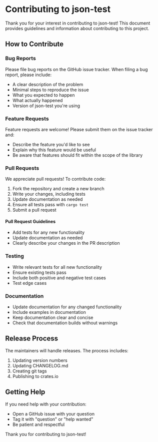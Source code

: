 # Contributing to json-test

Thank you for your interest in contributing to json-test! This document provides guidelines and information about contributing to this project.

## How to Contribute

### Bug Reports

Please file bug reports on the GitHub issue tracker. When filing a bug report, please include:

- A clear description of the problem
- Minimal steps to reproduce the issue
- What you expected to happen
- What actually happened
- Version of json-test you're using

### Feature Requests

Feature requests are welcome! Please submit them on the issue tracker and:

- Describe the feature you'd like to see
- Explain why this feature would be useful
- Be aware that features should fit within the scope of the library

### Pull Requests

We appreciate pull requests! To contribute code:

1. Fork the repository and create a new branch
2. Write your changes, including tests
3. Update documentation as needed
4. Ensure all tests pass with `cargo test`
5. Submit a pull request

#### Pull Request Guidelines

- Add tests for any new functionality
- Update documentation as needed
- Clearly describe your changes in the PR description

### Testing

- Write relevant tests for all new functionality
- Ensure existing tests pass
- Include both positive and negative test cases
- Test edge cases

### Documentation

- Update documentation for any changed functionality
- Include examples in documentation
- Keep documentation clear and concise
- Check that documentation builds without warnings

## Release Process

The maintainers will handle releases. The process includes:

1. Updating version numbers
2. Updating CHANGELOG.md
3. Creating git tags
4. Publishing to crates.io

## Getting Help

If you need help with your contribution:

- Open a GitHub issue with your question
- Tag it with "question" or "help wanted"
- Be patient and respectful

Thank you for contributing to json-test!